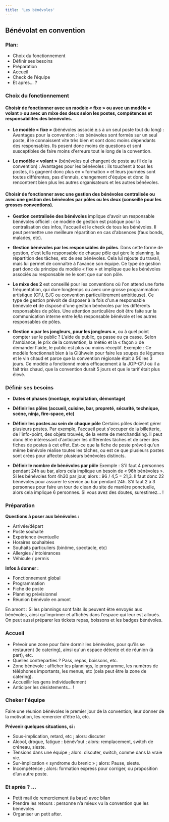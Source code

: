 ```yaml
---
title: 'Les bénévoles'
---
```


## Bénévolat en convention

### Plan:  
- Choix du fonctionnement  
- Définir ses besoins  
- Préparation  
- Accueil  
- Check de l’équipe  
- Et après… ?

### Choix du fonctionnement  

#### Choisir de fonctionner avec un modèle « fixe » ou avec un modèle « volant » ou avec un mixe des deux selon les postes, compétences et responsabilités des bénévoles.

- **Le modèle « fixe »** (bénévoles associé.e.s à un seul poste tout du long) : 
Avantages pour la convention : les bénévoles sont formés sur un seul poste, il le connaissent vite très bien et sont donc moins dépendants des responsables. Ils posent donc moins de questions et sont susceptibles de faire moins d'erreurs tout le long de la convention.

- **Le modèle « volant »** (bénévoles qui changent de poste au fil de la convention) :
Avantages pour les bénévoles : ils touchent à tous les postes, ils gagnent donc plus en « formation » et leurs journées sont toutes différentes, pas d'ennuis, changement d'équipe et donc ils rencontrent bien plus les autres organisateurs et les autres bénévoles.

#### Choisir de fonctionner avec une gestion des bénévoles centralisée ou avec une gestion des bénévoles par pôles ou les deux (conseillé pour les grosses conventions).

- **Gestion centralisée des bénévoles** implique d'avoir un responsable bénévoles officiel : ce modèle de gestion est pratique pour la centralisation des infos, l'accueil et le check de tous les bénévoles. Il peut permettre une meilleure répartition en cas d'absences (faux bonds, malades, etc).

- **Gestion bénévoles par les responsables de pôles**. Dans cette forme de gestion, c'est le/la responsable de chaque pôle qui gère le planning, la répartition des tâches, etc de ses bénévoles. Cela lui rajoute du travail, mais lui permet de connaître à l'avance son équipe. Ce type de gestion part donc du principe du modèle « fixe » et implique que les bénévoles associés au responsable ne le sont que sur son pôle.

- **Le mixe des 2** est conseillé pour les conventions où l'on attend une forte fréquentation, qui dure longtemps ou avec une grosse programmation artistique (CFJ, EJC ou convention particulièrement ambitieuse). Ce type de gestion prévoit de disposer à la fois d'un.e responsable bénévole **et** de disposé d'une gestion bénévoles par les différents responsables de pôles. Une attention particulière doit être faite sur la communication interne entre le/la responsable bénévole et les autres responsables de pôles.

- **Gestion « par les jongleurs, pour les jongleurs »**, ou à quel point compter sur le public ?
L'aide du public, ça passe ou ça casse. Selon l'ambiance, le prix de la convention, la météo et la « façon » de demander l'aide, le public est plus ou moins réceptif. Exemple : Ce modèle fonctionnait bien à la Glühwein pour faire les soupes de légumes et le vin chaud et parce que la convention régionale était à 5€ les 3 jours. Ce modèle a fonctionné moins efficacement à la JOP-CFJ où il a fait très chaud, que la convention durait 5 jours et que le tarif était plus élevé.

### Définir ses besoins

- **Dates et phases (montage, exploitation, démontage)**

- **Définir les pôles (accueil, cuisine, bar, propreté, sécurité, technique, scène, ninja, fire-space, etc)**

- **Définir les postes au sein de chaque pôle**
Certains pôles doivent gérer plusieurs postes. Par exemple, l'accueil peut s'occuper de la billetterie, de l'info-point, des objets trouvés, de la vente de merchandising. Il peut donc être intéressant d'anticiper les différentes tâches et de créer des fiches de postes à cet effet. Est-ce que la fiche de poste prévoit qu'un même bénévole réalise toutes les tâches, ou est ce que plusieurs postes sont crées pour affecter plusieurs bénévoles distincts.   

- **Définir le nombre de bénévoles par pôle**
Exemple : 
S'il faut 4 personnes pendant 24h au bar, alors cela implique un besoin de « 96h bénévoles ». Si les bénévoles font 4h30 par jour, alors : 96 / 4,5 = 21,3. Il faut donc 22 bénévoles pour assurer le service au bar pendant 24h.
S'il faut 2 à 3 personnes pour faire un tour de clean du site de manière ponctuelle, alors cela implique 6 personnes.
Si vous avez des doutes, surestimez… !

### Préparation

**Questions à poser aux bénévoles :**
- Arrivée/départ
- Poste souhaité
- Expérience éventuelle
- Horaires souhaitées
- Souhaits particuliers (binôme, spectacle, etc)
- Allergies / intolérances
- Véhicule / permis

**Infos à donner :**
- Fonctionnement global
- Programmation
- Fiche de poste
- Planning prévisionnel
- Réunion bénévole en amont 

En amont : Si les plannings sont faits ils peuvent être envoyés aux bénévoles, ainsi qu'imprimer et affichés dans l'espace qui leur est alloués.
On peut aussi préparer les tickets repas, boissons et les badges bénévoles.

### Accueil 

- Prévoir une zone pour faire dormir les bénévoles, pour qu'ils se restaurent (le catering), ainsi qu'un espace détente et de réunion (à part), etc.
- Quelles contreparties ? Pass, repas, boissons, etc.
- Zone bénévole : afficher les plannings, le programme, les numéros de téléphones importants, les menus, etc (cela peut être la zone de catering).
- Accueillir les gens individuellement
- Anticiper les désistements… !

### Cheker l'équipe

Faire une réunion bénévoles le premier jour de la convention, leur donner de la motivation, les remercier d'être là, etc.

**Prévenir quelques situations, si :**
- Sous-implication, retard, etc ; alors: discuter
- Alcool, drogue, fatigue : bénév’out ; alors: remplacement, switch de créneau, sieste.
- Tensions dans une équipe ; alors: discuter, switch, comme dans la vraie vie.
- Sur-implication « syndrome du brenic » ; alors: Pause, sieste.
- Incompétence ; alors: formation express pour corriger, ou proposition d’un autre poste.

### Et après ? ...

- Petit mail de remerciement (la base) avec bilan
- Prendre les retours : personne n’a mieux vu la convention que les bénévoles
- Organiser un petit after.
